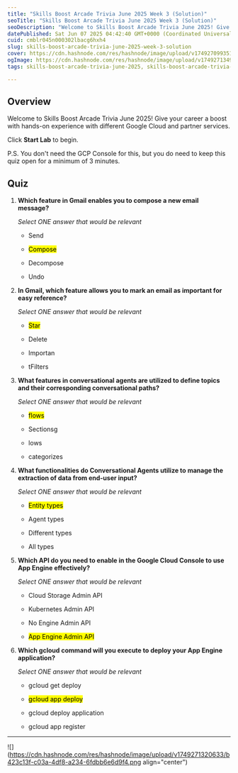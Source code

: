 ```yaml
---
title: "Skills Boost Arcade Trivia June 2025 Week 3 (Solution)"
seoTitle: "Skills Boost Arcade Trivia June 2025 Week 3 (Solution)"
seoDescription: "Welcome to Skills Boost Arcade Trivia June 2025! Give your career a boost with hands-on experience with different Google Cloud and partner services."
datePublished: Sat Jun 07 2025 04:42:40 GMT+0000 (Coordinated Universal Time)
cuid: cmblr045n000302lbacg6hxh4
slug: skills-boost-arcade-trivia-june-2025-week-3-solution
cover: https://cdn.hashnode.com/res/hashnode/image/upload/v1749270993510/7e077f4b-abfb-4f81-9c7f-5d92ac8ee478.png
ogImage: https://cdn.hashnode.com/res/hashnode/image/upload/v1749271349366/9aed1dc4-7311-4a04-9f24-c992221b21e5.png
tags: skills-boost-arcade-trivia-june-2025, skills-boost-arcade-trivia-june-2025-week-3-solution, skills-boost-arcade-trivia-june-2025-week-3

---
```


## Overview

Welcome to Skills Boost Arcade Trivia June 2025! Give your career a boost with hands-on experience with different Google Cloud and partner services.

Click **Start Lab** to begin.

P.S. You don't need the GCP Console for this, but you do need to keep this quiz open for a minimum of 3 minutes.

## Quiz

1. **Which feature in Gmail enables you to compose a new email message?**
    
    *Select ONE answer that would be relevant*
    
    * Send
        
    * <mark>Compose</mark>
        
    * Decompose
        
    * Undo
        
2. **In Gmail, which feature allows you to mark an email as important for easy reference?**
    
    *Select ONE answer that would be relevant*
    
    * <mark>Star</mark>
        
    * Delete
        
    * Importan
        
    * tFilters
        
3. **What features in conversational agents are utilized to define topics and their corresponding conversational paths?**
    
    *Select ONE answer that would be relevant*
    
    * <mark>flows</mark>
        
    * Sectionsg
        
    * lows
        
    * categorizes
        
4. **What functionalities do Conversational Agents utilize to manage the extraction of data from end-user input?**
    
    *Select ONE answer that would be relevant*
    
    * <mark>Entity types</mark>
        
    * Agent types
        
    * Different types
        
    * All types
        
5. **Which API do you need to enable in the Google Cloud Console to use App Engine effectively?**
    
    *Select ONE answer that would be relevant*
    
    * Cloud Storage Admin API
        
    * Kubernetes Admin API
        
    * No Engine Admin API
        
    * <mark>App Engine Admin API</mark>
        
6. **Which gcloud command will you execute to deploy your App Engine application?**
    
    *Select ONE answer that would be relevant*
    
    * gcloud get deploy
        
    * <mark>gcloud app deploy</mark>
        
    * gcloud deploy application
        
    * gcloud app register
        

---

![](https://cdn.hashnode.com/res/hashnode/image/upload/v1749271320633/b423c13f-c03a-4df8-a234-6fdbb6e6d9f4.png align="center")
